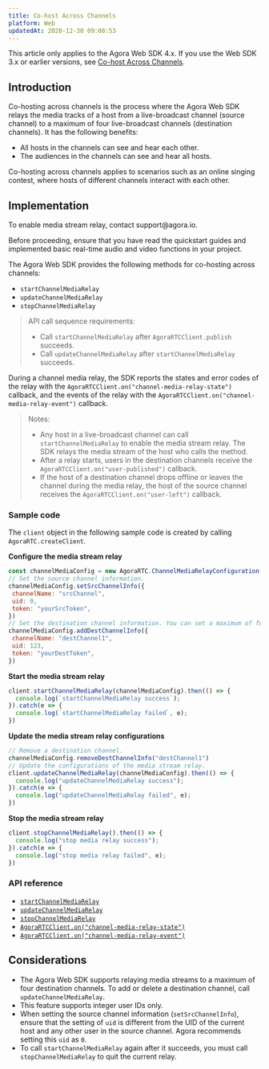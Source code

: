 ```yaml
---
title: Co-host Across Channels
platform: Web
updatedAt: 2020-12-30 09:08:53
---
```

<div class="alert note">This article only applies to the Agora Web SDK 4.x. If you use the Web SDK 3.x or earlier versions, see <a href="./media_relay_web?platform=Web">Co-host Across Channels</a>.</li></div>

## Introduction

Co-hosting across channels is the process where the Agora Web SDK relays the media tracks of a host from a live-broadcast channel (source channel) to a maximum of four live-broadcast channels (destination channels). It has the following benefits:

- All hosts in the channels can see and hear each other.
- The audiences in the channels can see and hear all hosts.

Co-hosting across channels applies to scenarios such as an online singing contest, where hosts of different channels interact with each other.

## Implementation

<div class="alert note">To enable media stream relay, contact support@agora.io.</div>

Before proceeding, ensure that you have read the quickstart guides and implemented basic real-time audio and video functions in your project.

The Agora Web SDK provides the following methods for co-hosting across channels:

- `startChannelMediaRelay`
- `updateChannelMediaRelay`
- `stopChannelMediaRelay`

> API call sequence requirements:
> - Call `startChannelMediaRelay` after `AgoraRTCClient.publish` succeeds.
> - Call `updateChannelMediaRelay` after `startChannelMediaRelay` succeeds.

During a channel media relay, the SDK reports the states and error codes of the relay with the `AgoraRTCClient.on("channel-media-relay-state")` callback, and the events of the relay with the `AgoraRTCClient.on("channel-media-relay-event")` callback.

> Notes:
> - Any host in a live-broadcast channel can call `startChannelMediaRelay` to enable the media stream relay. The SDK relays the media stream of the host who calls the method.
> - After a relay starts, users in the destination channels receive the `AgoraRTCClient.on("user-published")` callback.
> - If the host of a destination channel drops offline or leaves the channel during the media relay, the host of the source channel receives the `AgoraRTCClient.on("user-left")` callback.

### Sample code
The `client` object in the following sample code is created by calling `AgoraRTC.createClient`.

**Configure the media stream relay**

```js
const channelMediaConfig = new AgoraRTC.ChannelMediaRelayConfiguration();
// Set the source channel information.
channelMediaConfig.setSrcChannelInfo({
 channelName: "srcChannel",
 uid: 0,
 token: "yourSrcToken",
})
// Set the destination channel information. You can set a maximum of four destination channels.
channelMediaConfig.addDestChannelInfo({
 channelName: "destChannel1",
 uid: 123,
 token: "yourDestToken",
})
```

**Start the media stream relay**

```js
client.startChannelMediaRelay(channelMediaConfig).then(() => {
  console.log(`startChannelMediaRelay success`);
}).catch(e => {
  console.log(`startChannelMediaRelay failed`, e);
})
```

**Update the media stream relay configurations**

```js
// Remove a destination channel.
channelMediaConfig.removeDestChannelInfo("destChannel1")
// Update the configurations of the media stream relay.
client.updateChannelMediaRelay(channelMediaConfig).then(() => {
  console.log("updateChannelMediaRelay success");
}).catch(e => {
  console.log("updateChannelMediaRelay failed", e);
})
```

**Stop the media stream relay**
```js
client.stopChannelMediaRelay().then(() => {
  console.log("stop media relay success");
}).catch(e => {
  console.log("stop media relay failed", e);
})
```

### API reference
- [`startChannelMediaRelay`](./API%20Reference/web/v4.2.1/interfaces/iagorartcclient.html#startchannelmediarelay)
- [`updateChannelMediaRelay`](./API%20Reference/web/v4.2.1/interfaces/iagorartcclient.html#updatechannelmediarelay)
- [`stopChannelMediaRelay`](./API%20Reference/web/v4.2.1/interfaces/iagorartcclient.html#stopchannelmediarelay)
- [`AgoraRTCClient.on("channel-media-relay-state")`](/api/en/interfaces/iagorartcclient.html#event_channel_media_relay_state)
- [`AgoraRTCClient.on("channel-media-relay-event")`](/api/cn/interfaces/iagorartcclient.html#event_channel_media_relay_event)

## Considerations

- The Agora Web SDK supports relaying media streams to a maximum of four destination channels. To add or delete a destination channel, call `updateChannelMediaRelay`.
- This feature supports integer user IDs only.
- When setting the source channel information (`setSrcChannelInfo`), ensure that the setting of `uid` is different from the UID of the current host and any other user in the source channel. Agora recommends setting this `uid` as `0`.
- To call `startChannelMediaRelay` again after it succeeds, you must call `stopChannelMediaRelay` to quit the current relay.